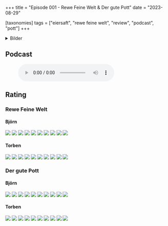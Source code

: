 +++
title = "Episode 001 - Rewe Feine Welt & Der gute Pott"
date = "2023-08-29"

[taxonomies]
tags = ["eiersaft", "rewe feine welt", "review", "podcast", "pott"]
+++

<!-- <style>
body {
    background-image: url("/img/rewe-feine-welt.png") !important;
}
</style> -->

<details>
<summary>Bilder</summary>
<img src="/img/rewe-feine-welt.png" />
<img src="/img/der-gute-pott.jpg" />
</details>

## Podcast

<figure>
<audio controls src="/audio/podcasts/episode-001.ogg" type="audio/ogg">
</audio>
</figure>

## Rating

### Rewe Feine Welt

#### Björn

<img src="/img/egg.png" class="egg-rating-item" />
<img src="/img/egg.png" class="egg-rating-item" />
<img src="/img/egg.png" class="egg-rating-item" />
<img src="/img/egg.png" class="egg-rating-item" />
<img src="/img/egg.png" class="egg-rating-item" />
<img src="/img/egg.png" class="egg-rating-item" />
<img src="/img/egg.png" class="egg-rating-item" />
<img src="/img/egg.png" class="egg-rating-item" />
<img src="/img/empty-egg.png" class="egg-rating-item" />
<img src="/img/empty-egg.png" class="egg-rating-item" />

#### Torben

<img src="/img/egg.png" class="egg-rating-item" />
<img src="/img/egg.png" class="egg-rating-item" />
<img src="/img/egg.png" class="egg-rating-item" />
<img src="/img/egg.png" class="egg-rating-item" />
<img src="/img/egg.png" class="egg-rating-item" />
<img src="/img/egg.png" class="egg-rating-item" />
<img src="/img/egg.png" class="egg-rating-item" />
<img src="/img/egg.png" class="egg-rating-item" />
<img src="/img/empty-egg.png" class="egg-rating-item" />
<img src="/img/empty-egg.png" class="egg-rating-item" />

### Der gute Pott

#### Björn

<img src="/img/egg.png" class="egg-rating-item" />
<img src="/img/egg.png" class="egg-rating-item" />
<img src="/img/egg.png" class="egg-rating-item" />
<img src="/img/egg.png" class="egg-rating-item" />
<img src="/img/egg.png" class="egg-rating-item" />
<img src="/img/egg.png" class="egg-rating-item" />
<img src="/img/egg.png" class="egg-rating-item" />
<img src="/img/egg.png" class="egg-rating-item" />
<img src="/img/empty-egg.png" class="egg-rating-item" />
<img src="/img/empty-egg.png" class="egg-rating-item" />

#### Torben

<img src="/img/egg.png" class="egg-rating-item" />
<img src="/img/egg.png" class="egg-rating-item" />
<img src="/img/egg.png" class="egg-rating-item" />
<img src="/img/egg.png" class="egg-rating-item" />
<img src="/img/egg.png" class="egg-rating-item" />
<img src="/img/egg.png" class="egg-rating-item" />
<img src="/img/egg.png" class="egg-rating-item" />
<img src="/img/egg.png" class="egg-rating-item" />
<img src="/img/empty-egg.png" class="egg-rating-item" />
<img src="/img/empty-egg.png" class="egg-rating-item" />